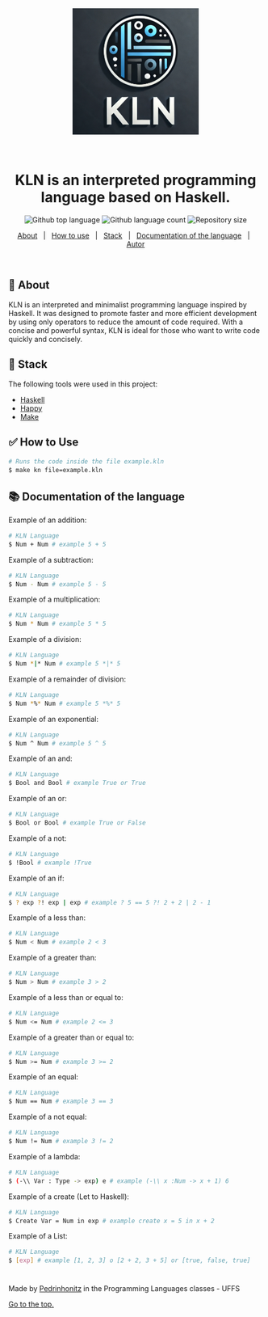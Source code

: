 <div align="center" id="top"> 
  <img src="./img/logo.png" alt="img-logo" style="width:250px; height:250px;" />

  &#xa0;

</div>

<h1 align="center">KLN is an interpreted programming language based on Haskell.</h1>

<p align="center">
  <img alt="Github top language" src="https://img.shields.io/github/languages/top/Pedrinhonitz/kln-language?color=56BEB8&logo=github">

  <img alt="Github language count" src="https://img.shields.io/github/languages/count/Pedrinhonitz/kln-language?color=56BEB8&logo=github">

  <img alt="Repository size" src="https://img.shields.io/github/repo-size/Pedrinhonitz/kln-language?color=56BEB8&logo=github">
</p>
<p align="center">
  <a href="#dart-about">About</a> &#xa0; | &#xa0; 
  <a href="#white_check_mark-how-to-use">How to use</a> &#xa0; | &#xa0;
  <a href="#rocket-stack">Stack</a> &#xa0; | &#xa0;
  <a href="#books-documentation-of-the-language">Documentation of the language</a> &#xa0; | &#xa0;
  <a href="https://github.com/Pedrinhonitz" target="_blank">Autor</a>
</p>

<br>

## :dart: About ##

KLN is an interpreted and minimalist programming language inspired by Haskell. It was designed to promote faster and more efficient development by using only operators to reduce the amount of code required. With a concise and powerful syntax, KLN is ideal for those who want to write code quickly and concisely.


## :rocket: Stack ##

The following tools were used in this project:

- [Haskell](https://www.haskell.org/)
- [Happy](https://github.com/haskell/happy)
- [Make](https://www.gnu.org/software/make/manual/make.html)

## :white_check_mark: How to Use ##
```bash
# Runs the code inside the file example.kln
$ make kn file=example.kln 
```

## :books: Documentation of the language ##

Example of an addition:
```bash
# KLN Language
$ Num + Num # example 5 + 5
```

Example of a subtraction:
```bash
# KLN Language
$ Num - Num # example 5 - 5
```

Example of a multiplication:
```bash
# KLN Language
$ Num * Num # example 5 * 5
```

Example of a division:
```bash
# KLN Language
$ Num *|* Num # example 5 *|* 5
```

Example of a remainder of division:
```bash
# KLN Language
$ Num *%* Num # example 5 *%* 5
```

Example of an exponential:
```bash
# KLN Language
$ Num ^ Num # example 5 ^ 5
```

Example of an and:
```bash
# KLN Language
$ Bool and Bool # example True or True
```
Example of an or:
```bash
# KLN Language
$ Bool or Bool # example True or False
```

Example of a not:
```bash
# KLN Language
$ !Bool # example !True
```

Example of an if:
```bash
# KLN Language
$ ? exp ?! exp | exp # example ? 5 == 5 ?! 2 + 2 | 2 - 1
```

Example of a less than:
```bash
# KLN Language
$ Num < Num # example 2 < 3
```

Example of a greater than:
```bash
# KLN Language
$ Num > Num # example 3 > 2
```

Example of a less than or equal to:
```bash
# KLN Language
$ Num <= Num # example 2 <= 3
```

Example of a greater than or equal to:
```bash
# KLN Language
$ Num >= Num # example 3 >= 2
```

Example of an equal:
```bash
# KLN Language
$ Num == Num # example 3 == 3
```

Example of a not equal:
```bash
# KLN Language
$ Num != Num # example 3 != 2
```

Example of a lambda:
```bash
# KLN Language
$ (-\\ Var : Type -> exp) e # example (-\\ x :Num -> x + 1) 6
```

Example of a create (Let to Haskell):
```bash
# KLN Language
$ Create Var = Num in exp # example create x = 5 in x + 2
```

Example of a List:
```bash
# KLN Language
$ [exp] # example [1, 2, 3] o [2 + 2, 3 + 5] or [true, false, true]
```
#
Made by <a href="https://github.com/Pedrinhonitz" target="_blank">Pedrinhonitz</a> in the Programming Languages classes - UFFS

<a href="#top">Go to the top.</a>